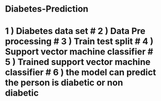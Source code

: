 # Diabetes-Prediction
# 1 ) Diabetes data set # 2 ) Data Pre processing # 3 ) Train test split # 4 ) Support vector machine classifier # 5 ) Trained support vector machine classifier # 6 ) the model can predict the person is diabetic or non diabetic
